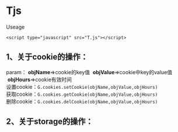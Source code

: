# Tjs

Useage

`<script type="javascript" src="T.js"></script>`

## **1、关于cookie的操作：**<br />
param： **objName**=>cookie的key值  **objValue**=>cookie中key的value值  **objHours**=>cookie有效时间<br />
设置cookie：`G.cookies.setCookie(objName,objValue,objHours)`<br />
获取cookie：`G.cookies.getCookie(objName,objValue,objHours)`<br />
删除cookie：`G.cookies.delCookie(objName,objValue,objHours)`<br />

## **2、关于storage的操作：**<br />
